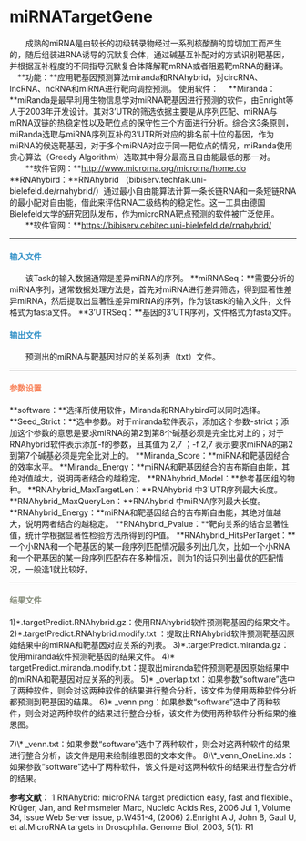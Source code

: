 # miRNATargetGene
　　成熟的miRNA是由较长的初级转录物经过一系列核酸酶的剪切加工而产生的，随后组装进RNA诱导的沉默复合体，通过碱基互补配对的方式识别靶基因，并根据互补程度的不同指导沉默复合体降解靶mRNA或者阻遏靶mRNA的翻译。
　**功能：**应用靶基因预测算法miranda和RNAhybrid，对circRNA、lncRNA、ncRNA和miRNA进行靶向调控预测。
 使用软件：
　**Miranda：**miRanda是最早利用生物信息学对miRNA靶基因进行预测的软件，由Enright等人于2003年开发设计。其对3’UTR的筛选依据主要是从序列匹配、miRNA与mRNA双链的热稳定性以及靶位点的保守性三个方面进行分析。综合这3条原则，miRanda选取与miRNA序列互补的3’UTR所对应的排名前十位的基因，作为miRNA的候选靶基因，对于多个miRNA对应于同一靶位点的情况，miRanda使用贪心算法（Greedy Algorithm）选取其中得分最高且自由能最低的那一对。
　　**软件官网：**http://www.microrna.org/microrna/home.do
　**RNAhybird：**RNAhybrid （bibiserv.techfak.uni-bielefeld.de/rnahybrid/）通过最小自由能算法计算一条长链RNA和一条短链RNA的最小配对自由能，借此来评估RNA二级结构的稳定性。这一工具由德国Bielefeld大学的研究团队发布，作为microRNA靶点预测的软件被广泛使用。
　　**软件官网：**https://bibiserv.cebitec.uni-bielefeld.de/rnahybrid/
***
#### **<i class="glyphicon glyphicon-log-in" aria-hidden="true" style="color:#3090C7"></i><span style="color:#3090C7"> 输入文件**
　　该Task的输入数据通常是差异miRNA的序列。
**miRNASeq：**需要分析的miRNA序列，通常数据处理方法是，首先对miRNA进行差异筛选，得到显著性差异miRNA，然后提取出显著性差异miRNA的序列，作为该task的输入文件，文件格式为fasta文件。
**3’UTRSeq：**基因的3’UTR序列，文件格式为fasta文件。
#### **<i class="glyphicon glyphicon-log-out" aria-hidden="true" style="color:#3090C7"></i><span style="color:#3090C7"> 输出文件**
　　预测出的miRNA与靶基因对应的关系列表（txt）文件。
***
#### **<i class="fa fa-cog" aria-hidden="true" style="color:#F88158"></i> <span style="color:#F88158">参数设置**
**software：**选择所使用软件，Miranda和RNAhybird可以同时选择。
**Seed_Strict：**选中参数。对于miranda软件表示，添加这个参数-strict；添加这个参数的意思是要求miRNA的第2到第8个碱基必须是完全比对上的；对于RNAhybrid软件表示添加-f的参数，且其值为 2,7 ；-f 2,7 表示要求miRNA的第2到第7个碱基必须是完全比对上的。
**Miranda_Score：**miRNA和靶基因结合的效率水平。
**Miranda_Energy：**miRNA和靶基因结合的吉布斯自由能，其绝对值越大，说明两者结合的越稳定。
**RNAhybrid_Model：**参考基因组的物种。
**RNAhybrid_MaxTargetLen：**RNAhybrid 中3`UTR序列最大长度。
**RNAhybrid_MaxQueryLen：**RNAhybrid 中miRNA序列最大长度。
**RNAhybrid_Energy：**miRNA和靶基因结合的吉布斯自由能，其绝对值越大，说明两者结合的越稳定。
**RNAhybrid_Pvalue：**靶向关系的结合显著性值，统计学根据显著性检验方法所得到的P值。
**RNAhybrid_HitsPerTarget：**一个小RNA和一个靶基因的某一段序列匹配情况最多列出几次，比如一个小RNA和一个靶基因的某一段序列匹配存在多种情况，则为1的话只列出最优的匹配情况，一般选1就比较好。

***
#### **<i class="fa fa-file-text" aria-hidden="true" style="color:#848b79"></i><span style="color:#848b79"> 结果文件**
1)\*.targetPredict.RNAhybrid.gz：使用RNAhybrid软件预测靶基因的结果文件。
2)\*.targetPredict.RNAhybrid.modify.txt ：提取出RNAhybrid软件预测靶基因原始结果中的miRNA和靶基因对应关系的列表。
3)\*.targetPredict.miranda.gz：使用miranda软件预测靶基因的结果文件。
4)\* targetPredict.miranda.modify.txt：提取出miranda软件预测靶基因原始结果中的miRNA和靶基因对应关系的列表。
5)\* _overlap.txt：如果参数“software”选中了两种软件，则会对这两种软件的结果进行整合分析，该文件为使用两种软件分析都预测到靶基因的结果。
6)\* _venn.png：如果参数“software”选中了两种软件，则会对这两种软件的结果进行整合分析，该文件为使用两种软件分析结果的维恩图。
<div style="text-align:center"><img data-src="2.png" width="300px"></img></div>
7)\* _venn.txt：如果参数“software”选中了两种软件，则会对这两种软件的结果进行整合分析，该文件是用来绘制维恩图的文本文件。
8)\*_venn_OneLine.xls：如果参数“software”选中了两种软件，该文件是对这两种软件的结果进行整合分析的结果。

**参考文献：**
1.RNAhybrid: microRNA target prediction easy, fast and flexible.,
Krüger, Jan, and Rehmsmeier Marc, Nucleic Acids Res, 2006 Jul 1, Volume 34, Issue Web Server issue, p.W451-4, (2006)
2.Enright A J, John B, Gaul U, et al.MicroRNA targets in Drosophila. Genome Biol, 2003, 5(1): R1



